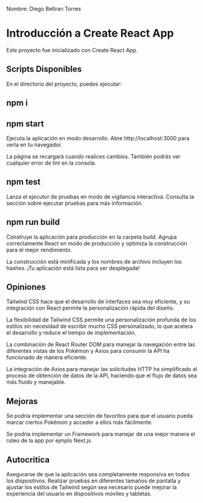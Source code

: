 Nombre: Diego Beltran Torres

# Introducción a Create React App
Este proyecto fue inicializado con Create React App.

## Scripts Disponibles
En el directorio del proyecto, puedes ejecutar:

## npm i
## npm start

Ejecuta la aplicación en modo desarrollo.
Abre http://localhost:3000 para verla en tu navegador.

La página se recargará cuando realices cambios.
También podrás ver cualquier error de lint en la consola.

## npm test

Lanza el ejecutor de pruebas en modo de vigilancia interactiva.
Consulta la sección sobre ejecutar pruebas para más información.

## npm run build

Construye la aplicación para producción en la carpeta build.
Agrupa correctamente React en modo de producción y optimiza la construcción para el mejor rendimiento.

La construcción está minificada y los nombres de archivo incluyen los hashes.
¡Tu aplicación está lista para ser desplegada!

## Opiniones

Tailwind CSS hace que el desarrollo de interfaces sea muy eficiente, y su integración con React permite la personalización rápida del diseño.

La flexibilidad de Tailwind CSS permite una personalización profunda de los estilos sin necesidad de escribir mucho CSS personalizado, lo que acelera el desarrollo y reduce el tiempo de implementación.

La combinación de React Router DOM para manejar la navegación entre las diferentes vistas de los Pokémon y Axios para consumir la API ha funcionado de manera eficiente.

La integración de Axios para manejar las solicitudes HTTP ha simplificado el proceso de obtención de datos de la API, haciendo que el flujo de datos sea más fluido y manejable.

## Mejoras

Se podría implementar una sección de favoritos para que el usuario pueda marcar ciertos Pokémon y acceder a ellos más fácilmente.

Se podría implementar un Framework para manejar de una mejor manera el ruteo de la app por ejmplo Next.js  

## Autocritica

Asegurarse de que la aplicación sea completamente responsiva en todos los dispositivos. Realizar pruebas en diferentes tamaños de pantalla y ajustar los estilos de Tailwind según sea necesario puede mejorar la experiencia del usuario en dispositivos móviles y tabletas.